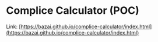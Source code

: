 # Complice Calculator (POC)

Link: [https://bazai.github.io/complice-calculator/index.html](https://bazai.github.io/complice-calculator/index.html)